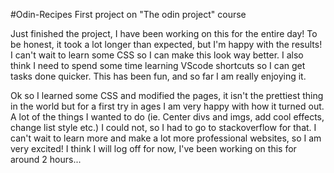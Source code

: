 #Odin-Recipes
First project on "The odin project" course

Just finished the project, I have been working on this for the entire day!
To be honest, it took a lot longer than expected, but I'm happy with the results!
I can't wait to learn some CSS so I can make this look way better.
I also think I need to spend some time learning VScode shortcuts so I can get tasks done quicker.
This has been fun, and so far I am really enjoying it.

Ok so I learned some CSS and modified the pages, it isn't the prettiest thing in the world but for a first try in ages I am very happy with how it turned out.
A lot of the things I wanted to do (ie. Center divs and imgs, add cool effects, change list style etc.) I could not, so I had to go to stackoverflow for that.
I can't wait to learn more and make a lot more professional websites, so I am very excited!
I think I will log off for now, I've been working on this for around 2 hours...